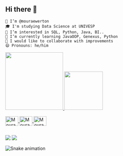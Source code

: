## Hi there 👋

    👋 I’m @mouraewerton
    🎓 I'm studying Data Science at UNIVESP
    👀 I’m interested in SQL, Python, Java, BI..
    🌱 I’m currently learning JavaOOP, Genexus, Python
    💞️ I would like to collaborate with improvements
    😄 Pronouns: he/him
    
<div align>    
<a href="https://github.com/mouraewerton">
<img height="180em" src="https://github-readme-stats.vercel.app/api?username=mouraewerton&show_icons=true&theme=great-gatsby&include_all_commits=true&count_private=true"/>
<img height="120em" src="https://github-readme-stats.vercel.app/api/top-langs/?username=mouraewerton&layout=compact&langs_count=7&theme=great-gatsby"/>
</div>
 
<div style="display: inline_block"><br>
  <img align="center" alt="Moura-Python" height="30" width="40" <img src="https://cdn.jsdelivr.net/gh/devicons/devicon/icons/python/python-original-wordmark.svg"/>
  <img align="center" alt="Moura-MySql" height="30" width="40" src="https://cdn.jsdelivr.net/gh/devicons/devicon/icons/mysql/mysql-original-wordmark.svg"/>
  <img align="center" alt="Moura-Java" height="30" width="40" src="https://cdn.jsdelivr.net/gh/devicons/devicon/icons/java/java-original-wordmark.svg" />
</div>

##

<div>
  <a href="https://instagram.com/mouraewerton" target="_blank"><img src="https://img.shields.io/badge/-Instagram-%23E4405F?style=for-the-badge&logo=instagram&logoColor=white" target="_blank"></a>
  <a href="https://www.linkedin.com/in/ewerton-moura-2b4341187" target="_blank"><img src="https://img.shields.io/badge/-LinkedIn-%230077B5?style=for-the-badge&logo=linkedin&logoColor=white" target="_blank"></a>
  
  ![Snake animation](https://github.com/mouraewerton/mouraewerton/blob/output/github-contribution-grid-snake.svg)
  
</div>
  
  
